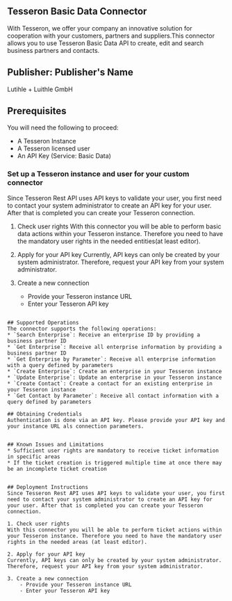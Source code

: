 ## Tesseron Basic Data Connector
With Tesseron, we offer your company an innovative solution for cooperation with your customers, partners and suppliers.This connector allows you to use Tesseron Basic Data API to create, edit and search business partners and contacts.

## Publisher: Publisher's Name
Lutihle + Luithle GmbH

## Prerequisites
You will need the following to proceed:
* A Tesseron Instance
* A Tesseron licensed user
* An API Key (Service: Basic Data)

### Set up a Tesseron instance and user for your custom connector
Since Tesseron Rest API uses API keys to validate your user, you first need to contact your system administrator to create an API key for your user. After that is completed you can create your Tesseron connection.

1. Check user rights
With this connector you will be able to perform basic data actions within your Tesseron instance. Therefore you need to have the mandatory user rights in the needed entities(at least editor).

2. Apply for your API key
Currently, API keys can only be created by your system administrator. Therefore, request your API key from your system administrator.

3. Create a new connection
    - Provide your Tesseron instance URL
    - Enter your Tesseron API key

```

## Supported Operations
The connector supports the following operations:
* `Search Enterprise`: Receive an enterprise ID by providing a business partner ID
* `Get Enterprise`: Receive all enterprise information by providing a business partner ID
* `Get Enterprise by Parameter`: Receive all enterprise information with a query defined by parameters
* `Create Enterprise`: Create an enterprise in your Tesseron instance
* `Update Enterprise`: Update an enterprise in your Tesseron instance
* `Create Contact`: Create a contact for an existing enterprise in your Tesseron instance
* `Get Contact by Parameter`: Receive all contact information with a query defined by parameters

## Obtaining Credentials
Authentication is done via an API key. Please provide your API key and your instance URL als connection parameters.


## Known Issues and Limitations
* Sufficient user rights are mandatory to receive ticket information in specific areas
* If the ticket creation is triggered multiple time at once there may be an incomplete ticket creation


## Deployment Instructions
Since Tesseron Rest API uses API keys to validate your user, you first need to contact your system administrator to create an API key for your user. After that is completed you can create your Tesseron connection.

1. Check user rights
With this connector you will be able to perform ticket actions within your Tesseron instance. Therefore you need to have the mandatory user rights in the needed areas (at least editor).

2. Apply for your API key
Currently, API keys can only be created by your system administrator. Therefore, request your API key from your system administrator.

3. Create a new connection
    - Provide your Tesseron instance URL
    - Enter your Tesseron API key



